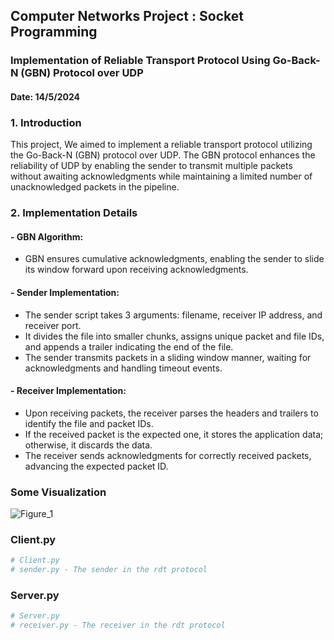 ## Computer Networks Project : Socket Programming

### Implementation of Reliable Transport Protocol Using Go-Back-N (GBN) Protocol over UDP

#### Date: 14/5/2024



### 1. Introduction
This project, We aimed to implement a reliable transport protocol utilizing the Go-Back-N (GBN) protocol over UDP. The GBN protocol enhances the reliability of UDP by enabling the sender to transmit multiple packets without awaiting acknowledgments while maintaining a limited number of unacknowledged packets in the pipeline.

### 2. Implementation Details
#### - GBN Algorithm:
   - GBN ensures cumulative acknowledgments, enabling the sender to slide its window forward upon receiving acknowledgments.
#### - Sender Implementation:
   - The sender script takes 3 arguments: filename, receiver IP address, and receiver port.
   - It divides the file into smaller chunks, assigns unique packet and file IDs, and appends a trailer indicating the end of the file.
   - The sender transmits packets in a sliding window manner, waiting for acknowledgments and handling timeout events.
#### - Receiver Implementation:
   - Upon receiving packets, the receiver parses the headers and trailers to identify the file and packet IDs.
   - If the received packet is the expected one, it stores the application data; otherwise, it discards the data.
   - The receiver sends acknowledgments for correctly received packets, advancing the expected packet ID.

### Some Visualization
![Figure_1](https://github.com/Tasneem-Mohammed/Reliable-Transport-Protocol-over-UDP/assets/120495578/f398cd02-d248-42fb-9205-aa23d5211c42)



### Client.py
```python
# Client.py
# sender.py - The sender in the rdt protocol
```

### Server.py
```python
# Server.py
# receiver.py - The receiver in the rdt protocol
